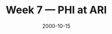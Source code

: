 ---
layout: game
title: Week 7 — PHI at ARI
season: 2000
game_id: 2000_07_PHI_ARI
week: 7
date: 2000-10-15
home_team: ARI
away_team: PHI
final_home: 
final_away: 
pbp_url: /assets/data/pbp/2000/2000_07_PHI_ARI.csv.gz
---